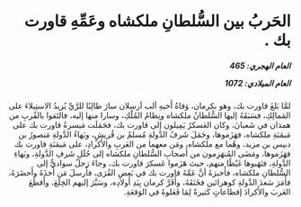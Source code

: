 <h1 dir="rtl">الحَربُ بين السُّلطانِ ملكشاه وعَمِّهِ قاورت بك .</h1>

<h5 dir="rtl">العام الهجري:  465

العام الميلادي: 1072

</h5>

<p dir="rtl">لمَّا بَلغَ قاورت بك، وهو بكرمان، وَفاةُ أَخيهِ ألب أرسلان سارَ طالِبًا للرَّيِّ يُريدُ الاستِيلاءَ على المَمالِكِ، فسَبَقَهُ إليها السُّلطانُ ملكشاه ونِظامُ المُلْكِ، وسارا منها إليه، فالتَقوا بالقُربِ من همذان في شَعبانَ، وكان العَسكرُ يَمِيلون إلى قاورت بك، فحَمَلَت مَيسرةُ قاورت بك على مَيمَنَةِ ملكشاه، فهَزَموها، وحَمَلَ شَرفُ الدَّولةِ مُسلمُ بن قُريشٍ، وبَهاءُ الدَّولةِ مَنصورُ بن دبيس بن مزيد، وهُما مع ملكشاه، ومَن معهما من العَربِ والأَكرادِ، على مَيمَنَةِ قاورت بك فهَزَموها، ومَضَى المُنهَزِمون من أَصحابِ السُّلطانِ ملكشاه إلى حُلَلِ شَرفِ الدَّولةِ، وبَهاءِ الدَّولةِ، فنَهَبوها غَيْظًا منهم، حيث هَزَموا عَسكرَ قاورت بك، وجاءَ رَجلٌ سواديٌّ إلى السُّلطانِ ملكشاه، فأَخبرَهُ أنَّ عَمَّهُ قاورت بك في بَعضِ القُرَى، فأَرسلَ مَن أَخذَهُ وأَحضَرَهُ، فأَمَرَ سَعدَ الدَّولةِ كوهرائين فخَنَقَهُ، وأَقَرَّ كرمان بِيَدِ أَولادِه، وسَيَّرَ إليهم الخِلَعَ، وأَقطَعَ العَربَ والأَكرادَ إقطاعاتٍ كَثيرةً لِمَا فَعَلوهُ في الوَقعَةِ.</p></br>
